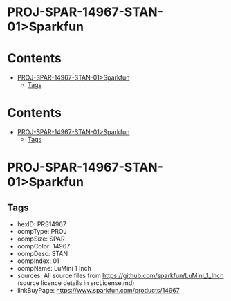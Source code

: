 
PROJ-SPAR-14967-STAN-01>Sparkfun
================================

Contents
========

* [PROJ-SPAR-14967-STAN-01>Sparkfun](#proj-spar-14967-stan-01sparkfun)
	* [Tags](#tags)

Contents
========

* [PROJ-SPAR-14967-STAN-01>Sparkfun](#proj-spar-14967-stan-01sparkfun)
	* [Tags](#tags)

# PROJ-SPAR-14967-STAN-01>Sparkfun

## Tags

- hexID: PRS14967
- oompType: PROJ
- oompSize: SPAR
- oompColor: 14967
- oompDesc: STAN
- oompIndex: 01
- oompName: LuMini 1 Inch
- sources: All source files from https://github.com/sparkfun/LuMini_1_Inch (source licence details in srcLicense.md)
- linkBuyPage: https://www.sparkfun.com/products/14967
